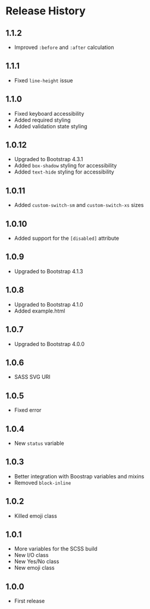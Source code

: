 # Release History

## 1.1.2

* Improved `:before` and `:after` calculation

## 1.1.1

* Fixed `line-height` issue

## 1.1.0

* Fixed keyboard accessibility
* Added required styling
* Added validation state styling

## 1.0.12

* Upgraded to Bootstrap 4.3.1
* Added `box-shadow` styling for accessibility
* Added `text-hide` styling for accessibility

## 1.0.11

* Added `custom-switch-sm` and `custom-switch-xs` sizes

## 1.0.10

* Added support for the `[disabled]` attribute

## 1.0.9

* Upgraded to Bootstrap 4.1.3

## 1.0.8

* Upgraded to Bootstrap 4.1.0
* Added example.html

## 1.0.7

* Upgraded to Bootstrap 4.0.0

## 1.0.6

* SASS SVG URI

## 1.0.5

* Fixed error

## 1.0.4

* New `status` variable

## 1.0.3

* Better integration with Boostrap variables and mixins
* Removed `block-inline`

## 1.0.2

* Killed emoji class

## 1.0.1

* More variables for the SCSS build
* New I/O class
* New Yes/No class
* New emoji class

## 1.0.0

* First release
